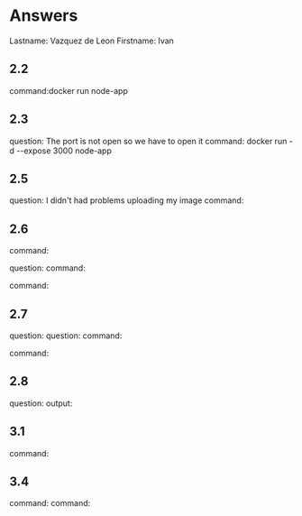 # Answers

Lastname: Vazquez de Leon
Firstname: Ivan

## 2.2
command:docker run node-app

## 2.3
question: The port is not open so we have to open it
command: docker run -d --expose 3000 node-app


## 2.5
question: I didn't had problems uploading my image
command:

## 2.6
command:

question:
command:

command:

## 2.7
question:
question:
command:

command:

## 2.8
question:
output:

## 3.1
command:

## 3.4
command:
command:
